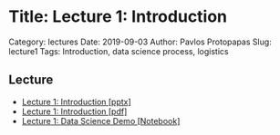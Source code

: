 # Title: Lecture 1: Introduction

Category: lectures
Date: 2019-09-03
Author: Pavlos Protopapas
Slug: lecture1
Tags: Introduction, data science process, logistics

## Lecture

- [Lecture 1: Introduction [pptx]](/presentation/Lecture1_Introduction.pptx )
- [Lecture 1: Introduction [pdf]]({attach}presentation/Lecture1_Introduction.pdf )
- [Lecture 1: Data Science Demo [Notebook]]({filename}notes/Lecture1_Notebook.ipynb)
